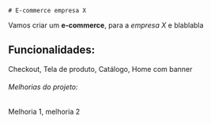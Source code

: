    # E-commerce empresa X

Vamos criar um **e-commerce**, para a *empresa X* e blablabla

## Funcionalidades:

Checkout, Tela de produto, Catálogo, Home com banner

###### Melhorias do projeto:

Melhoria 1, melhoria 2